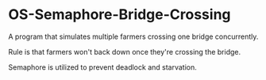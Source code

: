 # OS-Semaphore-Bridge-Crossing
A program that simulates multiple farmers crossing one bridge concurrently. 

Rule is that farmers won't back down once they're crossing the bridge.

Semaphore is utilized to prevent deadlock and starvation. 
